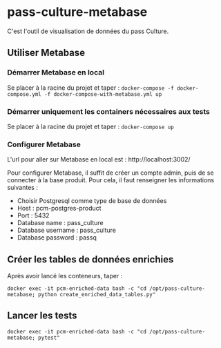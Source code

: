 # pass-culture-metabase

C'est l'outil de visualisation de données du pass Culture.

## Utiliser Metabase
### Démarrer Metabase en local
Se placer à la racine du projet et taper :
`docker-compose -f docker-compose.yml -f docker-compose-with-metabase.yml up`

### Démarrer uniquement les containers nécessaires aux tests
Se placer à la racine du projet et taper :
`docker-compose up`


### Configurer Metabase
L'url pour aller sur Metabase en local est : http://localhost:3002/

Pour configurer Metabase, il suffit de créer un compte admin, puis de se connecter à la base produit. Pour cela, il faut renseigner les informations suivantes :
- Choisir Postgresql comme type de base de données
- Host : pcm-postgres-product
- Port : 5432
- Database name : pass_culture
- Database username : pass_culture
- Database password : passq

## Créer les tables de données enrichies
Après avoir lancé les conteneurs, taper :

`docker exec -it pcm-enriched-data bash -c "cd /opt/pass-culture-metabase; python create_enriched_data_tables.py"`

## Lancer les tests
`docker exec -it pcm-enriched-data bash -c "cd /opt/pass-culture-metabase; pytest"`